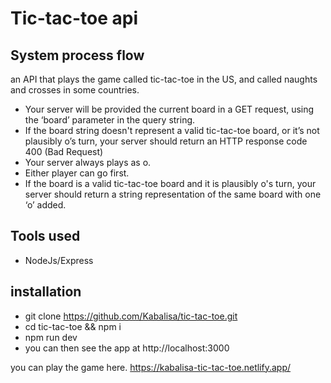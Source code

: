 # Tic-tac-toe api

## System process flow

an API that plays the game called tic-tac-toe in the US, and called naughts and crosses in some countries.

- Your server will be provided the current board in a GET request, using the ‘board’ parameter in the query string.
- If the board string doesn't represent a valid tic-tac-toe board, or it’s not plausibly o’s turn, your server should return an HTTP response code 400 (Bad Request)
- Your server always plays as o.
- Either player can go first.
- If the board is a valid tic-tac-toe board and it is plausibly o's turn, your server should return a string representation of the same board with one ‘o’ added.

## Tools used

- NodeJs/Express

## installation

- git clone https://github.com/Kabalisa/tic-tac-toe.git
- cd tic-tac-toe && npm i
- npm run dev
- you can then see the app at http://localhost:3000

you can play the game here. https://kabalisa-tic-tac-toe.netlify.app/
